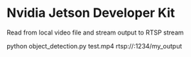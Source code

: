 # Nvidia Jetson Developer Kit

Read from local video file and stream output to RTSP stream

python object_detection.py test.mp4 rtsp://<IP address>:1234/my_output
